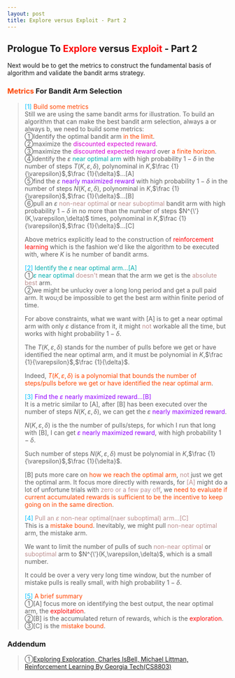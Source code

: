 ```yaml
---
layout: post
title: Explore versus Exploit - Part 2
---
```


## Prologue To <font color="Red">Explore</font> versus <font color="Red">Exploit</font> - Part 2
<p class="message">
Next would be to get the metrics to construct the fundamental basis of algorithm and validate the bandit arms strategy.
</p>

### <font color="OrangeRed">Metrics</font> For Bandit Arm Selection
><font color="DeepSkyBlue">[1]</font>
><font color="OrangeRed">Build some metrics</font>  
>Still we are using the same bandit arms for illustration.  To build an algorithm that can make the best bandit arm selection, always a or always b, we need to build some metrics:  
>&#10112;Identify the optimal bandit arm <font color="OrangeRed">in the limit</font>.    
>&#10113;maximize the <font color="#D600D6">discounted expected reward</font>.    
>&#10114;maximize the <font color="#D600D6">discounted expected reward</font> over <font color="OrangeRed">a finite horizon</font>.  
>&#10115;identify the $\varepsilon$ <font color="#00ADAD">near optimal arm</font> with high probability $1-\delta$ in the number of steps $T(K,\varepsilon,\delta)$, polynominal in $K$,$\frac {1}{\varepsilon}$,$\frac {1}{\delta}$...[A]  
>&#10116;find the $\varepsilon$ <font color="#9300FF">nearly maximized reward</font> with high probability $1-\delta$ in the number of steps $N(K,\varepsilon,\delta)$, polynominal in $K$,$\frac {1}{\varepsilon}$,$\frac {1}{\delta}$...[B]  
>&#10117;pull an $\varepsilon$ <font color="RosyBrown">non-near optimal</font> or <font color="RosyBrown">near suboptimal</font> bandit arm with high probability $1-\delta$ in no more than the number of steps $N^{\'}(K,\varepsilon,\delta)$ times, polynominal in $K$,$\frac {1}{\varepsilon}$,$\frac {1}{\delta}$...[C]  
>
>Above metrics explicitly lead to the construction of <font color="Red">reinforcement learning</font> which is the fashion we'd like the algorithm to be executed with, where $K$ is he number of bandit arms.  
>
><font color="DeepSkyBlue">[2]</font>
><font color="#00ADAD">Identify the $\varepsilon$ near optimal arm...[A]</font>  
>&#10112;<font color="#00ADAD">$\varepsilon$ near optimal</font> <font color="RosyBrown">doesn't</font> mean that the arm we get is the <font color="RosyBrown">absolute best</font> arm.  
>&#10113;we might be unlucky over a long long period and get a pull paid arm. It wou;d be impossible to get the best arm within finite period of time.  
>
>For above constraints, what we want with [A] is to get a near optimal arm with only $\varepsilon$ distance from it, it might <font color="RosyBrown">not</font> workable all the time, but works with hight probability $1-\delta$.  
>
>The $T(K,\varepsilon,\delta)$ stands for the number of pulls before we get or have identified the near optimal arm, and it must be polynomial in $K$,$\frac {1}{\varepsilon}$,$\frac {1}{\delta}$.  
>
>Indeed, <font color="OrangeRed">$T(K,\varepsilon,\delta)$ is a polynomial that bounds the number of steps/pulls before we get or have identified the near optimal arm</font>.  
>
><font color="DeepSkyBlue">[3]</font>
><font color="#9300FF">Find the $\varepsilon$ nearly maximized reward...[B]</font>  
>It is a metric similar to [A], after [B] has been executed over the number of steps $N(K,\varepsilon,\delta)$, we can get the $\varepsilon$ <font color="#9300FF">nearly maximized reward</font>.  
>
>$N(K,\varepsilon,\delta)$ is the the number of pulls/steps, for which I run that long with [B], I can get <font color="#9300FF">$\varepsilon$ nearly maximized reward</font>, with high probability $1-\delta$.  
>
>Such number of steps $N(K,\varepsilon,\delta)$ must be polynomial in $K$,$\frac {1}{\varepsilon}$,$\frac {1}{\delta}$.  
>
>[B] puts more care on <font color="OrangeRed">how we reach the optimal arm</font>, <font color="RosyBrown">not</font> just we get the optimal arm.  It focus more directly with rewards, for <font color="RosyBrown">[A]</font> might do a lot of unfortune trials with <font color="RosyBrown">zero or a few pay off</font>, we <font color="OrangeRed">need to evaluate if current accumulated rewards is sufficient to be the incentive to keep going on in the same direction</font>.  
>
><font color="DeepSkyBlue">[4]</font>
><font color="RosyBrown">Pull an $\varepsilon$ non-near optimal(naer suboptimal) arm...[C]</font>  
>This is a <font color="OrangeRed">mistake bound</font>.  Inevitably, we might pull <font color="RosyBrown">non-near optimal</font> arm, the mistake arm.  
>
>We want to limit the number of pulls of such <font color="RosyBrown">non-near optimal</font> or <font color="RosyBrown">suboptimal</font> arm to $N^{\'}(K,\varepsilon,\delta)$, which is a small number.  
>
>It could be over a very very long time window, but the number of mistake pulls is really small, with high probability $1-\delta$.  
>
><font color="DeepSkyBlue">[5]</font>
><font color="OrangeRed">A brief summary</font>  
>&#10112;[A] focus more on identifying the best output, the near optimal arm, the <font color="Red">exploitation</font>.  
>&#10113;[B] is the accumulated return of rewards, which is the <font color="Red">exploration</font>.  
>&#10114;[C] is the <font color="OrangeRed">mistake bound</font>.  
>

### Addendum
>&#10112;[Exploring Exploration, Charles IsBell, Michael Littman, Reinforcement Learning By Georgia Tech(CS8803)](https://classroom.udacity.com/courses/ud600/lessons/4402978778/concepts/44548888230923)  

<!-- Γ -->
<!-- \Omega -->
<!-- \cap intersection -->
<!-- \cup union -->
<!-- \frac{\Gamma(k + n)}{\Gamma(n)} \frac{1}{r^k}  -->
<!-- \mbox{\large$\vert$}\nolimits_0^\infty -->
<!-- \vert_0^\infty -->
<!-- \vert_{0.5}^{\infty} -->
<!-- &prime; ′ -->
<!-- &Prime; ″ -->
<!-- $E\lbrack X\rbrack$ -->
<!-- \overline{X_n} -->
<!-- \underset{Succss}P -->
<!-- \frac{{\overline {X_n}}-\mu}{S/\sqrt n} -->
<!-- \lim_{t\rightarrow\infty} -->
<!-- \int_{0}^{a}\lambda\cdot e^{-\lambda\cdot t}\operatorname dt -->
<!-- \Leftrightarrow -->
<!-- \prod_{v\in V} -->
<!-- \subset -->
<!-- \subseteq -->
<!-- \varnothing -->
<!-- \perp -->
<!-- \overset\triangle= -->
<!-- \left|X\right| -->
<!-- \xrightarrow{r_t} -->
<!-- \left\|?\right\| => ||?||-->
<!-- \left|?\right| => |?|-->
<!-- \lbrack BQ\rbrack => [BQ] -->
<!-- \subset -->
<!-- \subseteq -->

<!-- Notes -->
<!-- <font color="OrangeRed">items, verb, to make it the focus, mathematic expression</font> -->
<!-- <font color="Red">KKT</font> -->
<!-- <font color="Red">SMO heuristics</font> -->
<!-- <font color="Red">F</font> distribution -->
<!-- <font color="Red">t</font> distribution -->
<!-- <font color="DeepSkyBlue">suggested item, soft item</font> -->
<!-- <font color="RoyalBlue">old alpha, quiz, example</font> -->
<!-- <font color="Green">new alpha</font> -->

<!-- <font color="#C20000">conclusion, finding</font> -->
<!-- <font color="DeepPink">positive conclusion, finding</font> -->
<!-- <font color="RosyBrown">negative conclusion, finding</font> -->

<!-- <font color="#00ADAD">policy</font> -->
<!-- <font color="#6100A8">full observable</font> -->
<!-- <font color="#FFAC12">partial observable</font> -->
<!-- <font color="#EB00EB">stochastic</font> -->
<!-- <font color="#8400E6">state transition</font> -->
<!-- <font color="#D600D6">discount factor gamma $\gamma$</font> -->
<!-- <font color="#D600D6">$V(S)$</font> -->
<!-- <font color="#9300FF">immediate reward R(S)</font> -->

<!-- ### <font color="RoyalBlue">Example</font>: Illustration By Rainy And Sunny Days In One Week -->
<!-- <font color="RoyalBlue">[Question]</font> -->
<!-- <font color="DeepSkyBlue">[Answer]</font> -->

<!-- <font color="Brown">Notes::mjtsai1974</font> -->

<!-- 
[1]Given the vehicles pass through a highway toll station is $6$ per minute, what is the probability that no cars within $30$ seconds?
><font color="DeepSkyBlue">[1]</font>
><font color="OrangeRed">Given the vehicles pass through a highway toll station is $6$ per minute, what is the probability that no cars within $30$ seconds?</font>  
-->

<!--
><font color="DeepSkyBlue">[Notes]</font>
><font color="OrangeRed">Why at this moment, the Poisson and exponential probability come out with different result?</font>  
-->

<!-- https://www.medcalc.org/manual/gamma_distribution_functions.php -->
<!-- https://www.statlect.com/probability-distributions/student-t-distribution#hid5 -->
<!-- http://www.wiris.com/editor/demo/en/ -->
